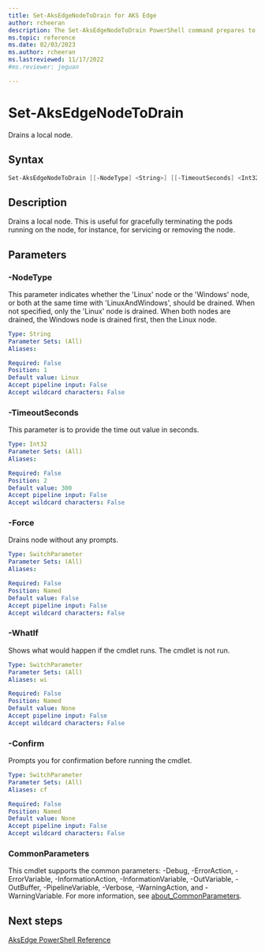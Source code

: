 ```yaml
---
title: Set-AksEdgeNodeToDrain for AKS Edge
author: rcheeran
description: The Set-AksEdgeNodeToDrain PowerShell command prepares to remove a node from an existing cluster.
ms.topic: reference
ms.date: 02/03/2023
ms.author: rcheeran 
ms.lastreviewed: 11/17/2022
#ms.reviewer: jeguan

---
```



# Set-AksEdgeNodeToDrain

Drains a local node.

## Syntax

```powershell
Set-AksEdgeNodeToDrain [[-NodeType] <String>] [[-TimeoutSeconds] <Int32>] [-Force] [-WhatIf] [-Confirm] [<CommonParameters>]
```

## Description

Drains a local node.
This is useful for gracefully terminating the pods running on the node, for instance, for servicing or removing the node.

## Parameters

### -NodeType

This parameter indicates whether the 'Linux' node or the 'Windows' node, or both at the same time with
'LinuxAndWindows', should be drained. When not specified, only the 'Linux' node is drained.
When both nodes are drained, the Windows node is drained first, then the Linux node.

```yaml
Type: String
Parameter Sets: (All)
Aliases:

Required: False
Position: 1
Default value: Linux
Accept pipeline input: False
Accept wildcard characters: False
```

### -TimeoutSeconds
This parameter is to provide the time out value in seconds. 

```yaml
Type: Int32
Parameter Sets: (All)
Aliases:

Required: False
Position: 2
Default value: 300
Accept pipeline input: False
Accept wildcard characters: False
```

### -Force
Drains node without any prompts.

```yaml
Type: SwitchParameter
Parameter Sets: (All)
Aliases:

Required: False
Position: Named
Default value: False
Accept pipeline input: False
Accept wildcard characters: False
```

### -WhatIf
Shows what would happen if the cmdlet runs.
The cmdlet is not run.

```yaml
Type: SwitchParameter
Parameter Sets: (All)
Aliases: wi

Required: False
Position: Named
Default value: None
Accept pipeline input: False
Accept wildcard characters: False
```

### -Confirm
Prompts you for confirmation before running the cmdlet.

```yaml
Type: SwitchParameter
Parameter Sets: (All)
Aliases: cf

Required: False
Position: Named
Default value: None
Accept pipeline input: False
Accept wildcard characters: False
```

### CommonParameters
This cmdlet supports the common parameters: -Debug, -ErrorAction, -ErrorVariable, -InformationAction, -InformationVariable, -OutVariable, -OutBuffer, -PipelineVariable, -Verbose, -WarningAction, and -WarningVariable. For more information, see [about_CommonParameters](https://go.microsoft.com/fwlink/?LinkID=113216).


## Next steps

[AksEdge PowerShell Reference](./index.md)
